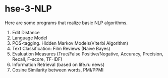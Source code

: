 # hse-3-NLP
Here are some programs that realize basic NLP algorithms. 

1. Edit Distance
2. Language Model
3. POS-tagging. Hidden Markov Models(Viterbi Algorithm)
4. Text Classification: Film Reviews (Naive Bayes)
5. Evaluation Measures (True/False Positive/Negative, Accuracy, Precision, Recall, F-score, TF-IDF)
6. Information Retrieval (based on life.ru news)
7. Cosine Similarity between words, PMI/PPMI
